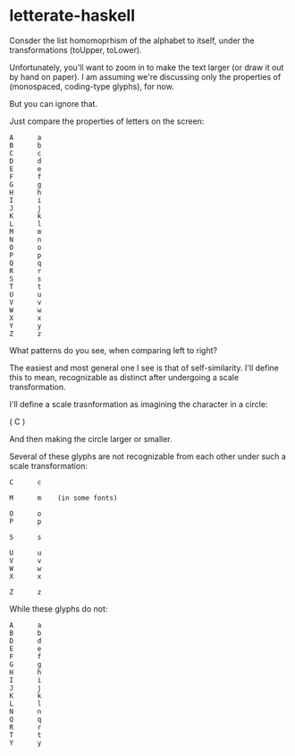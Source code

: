 letterate-haskell
=================


Consder the list homomoprhism of the alphabet to itself, under the transformations (toUpper, toLower).

Unfortunately, you'll want to zoom in to make the text larger (or draw it out by hand on paper).
I am assuming we're discussing only the properties of (monospaced, coding-type glyphs), for now.

But you can ignore that.

Just compare the properties of letters on the screen:


    A      a
    B      b
    C      c
    D      d
    E      e
    F      f
    G      g
    H      h
    I      i
    J      j
    K      k
    L      l
    M      m
    N      n
    O      o
    P      p
    Q      q
    R      r
    S      s
    T      t
    U      u
    V      v
    W      w
    X      x
    Y      y
    Z      z


What patterns do you see, when comparing left to right?

The easiest and most general one I see is that of self-similarity. I'll define this to mean, recognizable as
distinct after undergoing a scale transformation.

I'll define a scale trasnformation as imagining the character in a circle:

( C )

And then making the circle larger or smaller.


Several of these glyphs are not recognizable from each other under such a scale transformation:

    C      c

    M      m    (in some fonts)

    O      o
    P      p

    S      s

    U      u
    V      v
    W      w
    X      x

    Z      z


While these glyphs do not:

    A      a
    B      b
    D      d
    E      e
    F      f
    G      g
    H      h
    I      i
    J      j
    K      k
    L      l
    N      n
    Q      q
    R      r
    T      t
    Y      y
    



